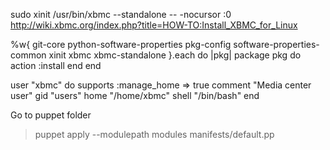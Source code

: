 sudo xinit /usr/bin/xbmc --standalone -- -nocursor :0
http://wiki.xbmc.org/index.php?title=HOW-TO:Install_XBMC_for_Linux



%w{
  git-core
  python-software-properties
  pkg-config
  software-properties-common
  xinit
  xbmc
  xbmc-standalone
}.each do |pkg|
  package pkg do
    action :install
  end
end


user "xbmc" do
  supports :manage_home => true
  comment "Media center user"
  gid "users"
  home "/home/xbmc"
  shell "/bin/bash"
end


Go to puppet folder
>puppet apply --modulepath modules manifests/default.pp